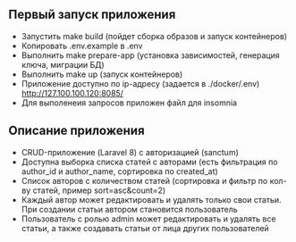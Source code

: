 ## Первый запуск приложения

- Запустить make build (пойдет сборка образов и запуск контейнеров)
- Копировать .env.example в .env
- Выполнить make prepare-app (установка зависимостей, генерация ключа, миграции БД)
- Выполнить make up (запуск контейнеров)
- Приложение доступно по ip-адресу (задается в ./docker/.env) http://127.100.100.120:8085/
- Для выполенеия запросов приложен файл для insomnia

## Описание приложения

- CRUD-приложение (Laravel 8) с авторизацией (sanctum)
- Доступна выборка списка статей с авторами (есть фильтрация по author_id и author_name, сортировка по created_at)
- Список авторов с количеством статей (сортировка и фильтр по кол-ву статей, пример sort=asc&count=2)
- Каждый автор может редактировать и удалять только свои статьи. При создании статьи автором становится пользователь
- Пользователь с ролью admin может редактировать и удалять все статьи, а также создавать статьи от лица других пользователей